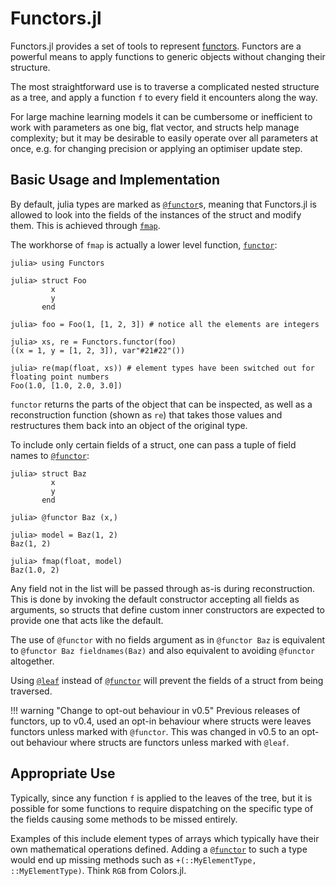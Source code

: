 # Functors.jl

Functors.jl provides a set of tools to represent [functors](https://en.wikipedia.org/wiki/Functor_(functional_programming)). Functors are a powerful means to apply functions to generic objects without changing their structure.

The most straightforward use is to traverse a complicated nested structure as a tree, and apply a function `f` to every field it encounters along the way.

For large machine learning models it can be cumbersome or inefficient to work with parameters as one big, flat vector, and structs help manage complexity; but it may be desirable to easily operate over all parameters at once, e.g. for changing precision or applying an optimiser update step.

## Basic Usage and Implementation

By default, julia types are marked as [`@functor`](@ref)s, meaning that Functors.jl is allowed to look into the fields of the instances of the struct and modify them. This is achieved through [`fmap`](@ref).

The workhorse of `fmap` is actually a lower level function, [`functor`](@ref):

```julia-repl
julia> using Functors

julia> struct Foo
         x
         y
       end

julia> foo = Foo(1, [1, 2, 3]) # notice all the elements are integers

julia> xs, re = Functors.functor(foo)
((x = 1, y = [1, 2, 3]), var"#21#22"())

julia> re(map(float, xs)) # element types have been switched out for floating point numbers
Foo(1.0, [1.0, 2.0, 3.0])
```

`functor` returns the parts of the object that can be inspected, as well as a reconstruction function (shown as `re`) that takes those values and restructures them back into an object of the original type.

To include only certain fields of a struct, one can pass a tuple of field names to [`@functor`](@ref):

```julia-repl
julia> struct Baz
         x
         y
       end

julia> @functor Baz (x,)

julia> model = Baz(1, 2)
Baz(1, 2)

julia> fmap(float, model)
Baz(1.0, 2)
```

Any field not in the list will be passed through as-is during reconstruction. This is done by invoking the default constructor accepting all fields as arguments, so structs that define custom inner constructors are expected to provide one that acts like the default. 

The use of `@functor` with no fields argument as in `@functor Baz` is equivalent to `@functor Baz fieldnames(Baz)` and also equivalent to avoiding `@functor` altogether.

Using [`@leaf`](@ref) instead of [`@functor`](@ref) will prevent the fields of a struct from being traversed. 

!!! warning "Change to opt-out behaviour in v0.5"
    Previous releases of functors, up to v0.4, used an opt-in behaviour where structs were leaves functors unless marked with `@functor`. This was changed in v0.5 to an opt-out behaviour where structs are functors unless marked with `@leaf`.

## Appropriate Use

Typically, since any function `f` is applied to the leaves of the tree, but it is possible for some functions to require dispatching on the specific type of the fields causing some methods to be missed entirely.

Examples of this include element types of arrays which typically have their own mathematical operations defined. Adding a [`@functor`](@ref) to such a type would end up missing methods such as `+(::MyElementType, ::MyElementType)`. Think `RGB` from Colors.jl.
